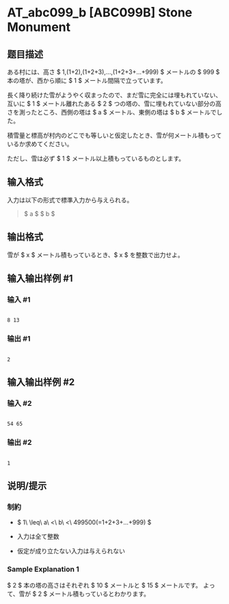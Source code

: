 # AT_abc099_b [ABC099B] Stone Monument

## 题目描述

[problemUrl]: https://atcoder.jp/contests/abc099/tasks/abc099_b

ある村には、高さ $ 1,(1+2),(1+2+3),...,(1+2+3+...+999) $ メートルの $ 999 $ 本の塔が、西から順に $ 1 $ メートル間隔で立っています。

長く降り続けた雪がようやく収まったので、まだ雪に完全には埋もれていない、互いに $ 1 $ メートル離れたある $ 2 $ つの塔の、雪に埋もれていない部分の高さを測ったところ、西側の塔は $ a $ メートル、東側の塔は $ b $ メートルでした。

積雪量と標高が村内のどこでも等しいと仮定したとき、雪が何メートル積もっているか求めてください。

ただし、雪は必ず $ 1 $ メートル以上積もっているものとします。

## 输入格式

入力は以下の形式で標準入力から与えられる。

> $ a $ $ b $

## 输出格式

雪が $ x $ メートル積もっているとき、$ x $ を整数で出力せよ。

## 输入输出样例 #1

### 输入 #1

```
8 13
```

### 输出 #1

```
2
```

## 输入输出样例 #2

### 输入 #2

```
54 65
```

### 输出 #2

```
1
```

## 说明/提示

### 制約

- $ 1\ \leq\ a\ <\ b\ <\ 499500(=1+2+3+...+999) $
- 入力は全て整数
- 仮定が成り立たない入力は与えられない

### Sample Explanation 1

$ 2 $ 本の塔の高さはそれぞれ $ 10 $ メートルと $ 15 $ メートルです。 よって、雪が $ 2 $ メートル積もっているとわかります。